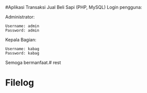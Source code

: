 #Aplikasi Transaksi Jual Beli Sapi (PHP, MySQL)
Login pengguna:

Administrator:

    Username: admin
    Password: admin

Kepala Bagian:

    Username: kabag
    Password: kabag

Semoga bermanfaat.# rest
# Filelog
